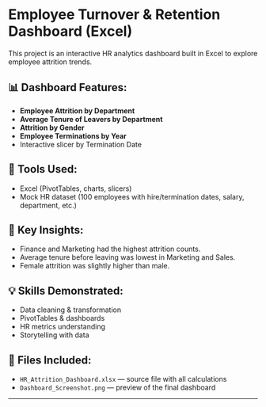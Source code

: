 # Employee Turnover & Retention Dashboard (Excel)

This project is an interactive HR analytics dashboard built in Excel to explore employee attrition trends.

## 📊 Dashboard Features:
- **Employee Attrition by Department**
- **Average Tenure of Leavers by Department**
- **Attrition by Gender**
- **Employee Terminations by Year**
- Interactive slicer by Termination Date

## 📁 Tools Used:
- Excel (PivotTables, charts, slicers)
- Mock HR dataset (100 employees with hire/termination dates, salary, department, etc.)

## 📌 Key Insights:
- Finance and Marketing had the highest attrition counts.
- Average tenure before leaving was lowest in Marketing and Sales.
- Female attrition was slightly higher than male.

## 💡 Skills Demonstrated:
- Data cleaning & transformation
- PivotTables & dashboards
- HR metrics understanding
- Storytelling with data

## 📎 Files Included:
- `HR_Attrition_Dashboard.xlsx` — source file with all calculations
- `Dashboard_Screenshot.png` — preview of the final dashboard

---
